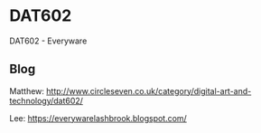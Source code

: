 # DAT602
DAT602 - Everyware


## Blog

Matthew:
http://www.circleseven.co.uk/category/digital-art-and-technology/dat602/

Lee: 
https://everywarelashbrook.blogspot.com/
